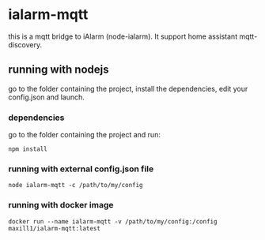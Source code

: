 # ialarm-mqtt
this is a mqtt bridge to iAlarm (node-ialarm). It support home assistant mqtt-discovery.

## running with nodejs
go to the folder containing the project, install the dependencies, edit your config.json and launch.

### dependencies
go to the folder containing the project and run:
```
npm install
```

### running with external config.json file
```
node ialarm-mqtt -c /path/to/my/config
```

### running with docker image
```
docker run --name ialarm-mqtt -v /path/to/my/config:/config maxill1/ialarm-mqtt:latest
```
